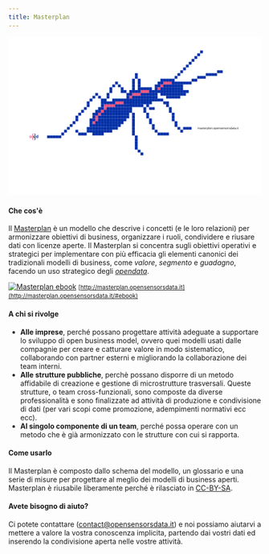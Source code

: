 ```yaml
---
title: Masterplan
---
```


[![Logo Masterplan](assets/img/work/proj-3/projectopendata.svg)](http://masterplan.opensensorsdata.it)

#### Che cos'è

Il [Masterplan](https://it.wikipedia.org/wiki/Masterplan_(urbanistica)#Definizione) è un modello che descrive i concetti (e le loro relazioni) per armonizzare obiettivi di business, organizzare i ruoli, condividere e riusare dati con licenze aperte. Il Masterplan si concentra sugli obiettivi operativi e strategici per implementare con più efficacia gli elementi canonici dei tradizionali modelli di business, come *valore*, *segmento* e *guadagno*, facendo un uso strategico degli [*opendata*](http://opendatahandbook.org/guide/it/).

[![Masterplan ebook](assets/img/work/proj-3/cover_icon_mini.jpg)](http://masterplan.opensensorsdata.it/#ebook)
<small>[http://masterplan.opensensorsdata.it](http://masterplan.opensensorsdata.it/#ebook)</small>

#### A chi si rivolge

- **Alle imprese**, perché possano progettare attività adeguate a supportare lo sviluppo di open business model, ovvero quei modelli usati dalle compagnie per creare e catturare valore in modo sistematico, collaborando con partner esterni e migliorando la collaborazione dei team interni.  
- **Alle strutture pubbliche**, perchè possano disporre di un metodo affidabile di creazione e gestione di  microstrutture trasversali. Queste strutture, o team cross-funzionali, sono composte da diverse professionalità e sono finalizzate ad attività di produzione e condivisione di dati (per vari scopi come promozione, adempimenti normativi ecc ecc).
- **Al singolo componente di un team**, perché possa  operare con un metodo che è già armonizzato con le strutture con cui si rapporta.


#### Come usarlo

Il Masterplan è composto dallo schema del modello, un glossario e una serie di misure per progettare al meglio dei modelli di business aperti. Masterplan è riusabile liberamente perché è rilasciato in [CC-BY-SA](http://creativecommons.org/licenses/by-sa/4.0/).


#### Avete bisogno di aiuto?
Ci potete contattare (contact@opensensorsdata.it) e noi possiamo aiutarvi a mettere a valore la vostra conoscenza implicita, partendo dai vostri dati ed inserendo la condivisione aperta nelle vostre attività.